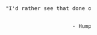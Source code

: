 <pre>











                                 "I'd rather see that done on paper, "

                                                     
                                                      - Humpty Dumpty











































                                                                                                             .
</pre>